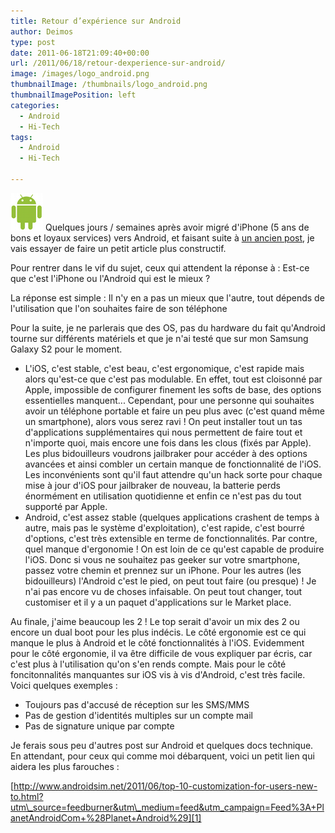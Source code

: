 ```yaml
---
title: Retour d’expérience sur Android
author: Deimos
type: post
date: 2011-06-18T21:09:40+00:00
url: /2011/06/18/retour-dexperience-sur-android/
image: /images/logo_android.png
thumbnailImage: /thumbnails/logo_android.png
thumbnailImagePosition: left
categories:
  - Android
  - Hi-Tech
tags:
  - Android
  - Hi-Tech

---
```

![Android_logo](/images/logo_android.png)
Quelques jours / semaines après avoir migré d'iPhone (5 ans de bons et loyaux services) vers Android, et faisant suite à [un ancien post](http://blog.deimos.fr/?p=1268), je vais essayer de faire un petit article plus constructif.

Pour rentrer dans le vif du sujet, ceux qui attendent la réponse à : Est-ce que c'est l'iPhone ou l'Android qui est le mieux ?
  
La réponse est simple : Il n'y en a pas un mieux que l'autre, tout dépends de l'utilisation que l'on souhaites faire de son téléphone

Pour la suite, je ne parlerais que des OS, pas du hardware du fait qu'Android tourne sur différents matériels et que je n'ai testé que sur mon Samsung Galaxy S2 pour le moment.

  * L'iOS, c'est stable, c'est beau, c'est ergonomique, c'est rapide mais alors qu'est-ce que c'est pas modulable. En effet, tout est cloisonné par Apple, impossible de configurer finement les softs de base, des options essentielles manquent... Cependant, pour une personne qui souhaites avoir un téléphone portable et faire un peu plus avec (c'est quand même un smartphone), alors vous serez ravi ! On peut installer tout un tas d'applications supplémentaires qui nous permettent de faire tout et n'importe quoi, mais encore une fois dans les clous (fixés par Apple). Les plus bidouilleurs voudrons jailbraker pour accéder à des options avancées et ainsi combler un certain manque de fonctionnalité de l'iOS. Les inconvénients sont qu'il faut attendre qu'un hack sorte pour chaque mise à jour d'iOS pour jailbraker de nouveau, la batterie perds énormément en utilisation quotidienne et enfin ce n'est pas du tout supporté par Apple.
  * Android, c'est assez stable (quelques applications crashent de temps à autre, mais pas le système d'exploitation), c'est rapide, c'est bourré d'options, c'est très extensible en terme de fonctionnalités. Par contre, quel manque d'ergonomie ! On est loin de ce qu'est capable de produire l'iOS. Donc si vous ne souhaitez pas geeker sur votre smartphone, passez votre chemin et prennez sur un iPhone. Pour les autres (les bidouilleurs) l'Android c'est le pied, on peut tout faire (ou presque) ! Je n'ai pas encore vu de choses infaisable. On peut tout changer, tout customiser et il y a un paquet d'applications sur le Market place.

Au finale, j'aime beaucoup les 2 ! Le top serait d'avoir un mix des 2 ou encore un dual boot pour les plus indécis. Le côté ergonomie est ce qui manque le plus à Android et le côté fonctionnalités à l'iOS. Evidemment pour le côté ergonomie, il va être difficile de vous expliquer par écris, car c'est plus à l'utilisation qu'on s'en rends compte. Mais pour le côté foncitonnalités manquantes sur iOS vis à vis d'Android, c'est très facile. Voici quelques exemples :

  * Toujours pas d'accusé de réception sur les SMS/MMS
  * Pas de gestion d'identités multiples sur un compte mail
  * Pas de signature unique par compte

Je ferais sous peu d'autres post sur Android et quelques docs technique. En attendant, pour ceux qui comme moi débarquent, voici un petit lien qui aidera les plus farouches :

[http://www.androidsim.net/2011/06/top-10-customization-for-users-new-to.html?utm\_source=feedburner&utm\_medium=feed&utm_campaign=Feed%3A+PlanetAndroidCom+%28Planet+Android%29][1]

 [1]: http://www.androidsim.net/2011/06/top-10-customization-for-users-new-to.html?utm_source=feedburner&utm_medium=feed&utm_campaign=Feed%3A+PlanetAndroidCom+%28Planet+Android%29
